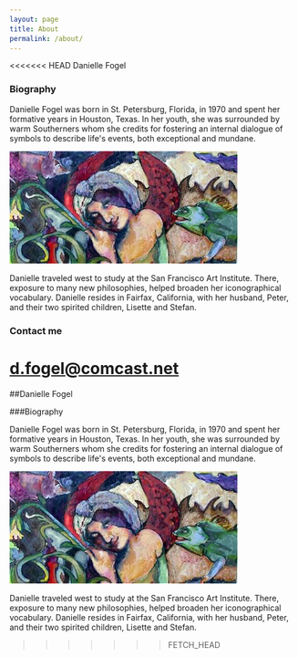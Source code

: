 ```yaml
---
layout: page
title: About
permalink: /about/
---
```


<<<<<<< HEAD
Danielle Fogel

### Biography

Danielle Fogel was born in St. Petersburg, Florida, in 1970 and spent her formative years in Houston, Texas. In her youth, she was surrounded by warm Southerners whom she credits for fostering an internal dialogue of symbols to describe life's events, both exceptional and mundane.

![biopic](images/winsomeangel.jpg)

Danielle traveled west to study at the San Francisco Art Institute. There, exposure to many new philosophies, helped broaden her iconographical vocabulary. Danielle resides in Fairfax, California, with her husband, Peter, and their two spirited children, Lisette and Stefan.

### Contact me

[d.fogel@comcast.net](mailto:d.fogel@comcast.net)
=======
##Danielle Fogel

###Biography

 

Danielle Fogel was born in St. Petersburg, Florida, in 1970 and spent her formative years in Houston, Texas. In her youth, she was surrounded by warm Southerners whom she credits for fostering an internal dialogue of symbols to describe life's events, both exceptional and mundane.

![](images/winsomeangel.jpg)

Danielle traveled west to study at the San Francisco Art Institute. There, exposure to many new philosophies, helped broaden her iconographical vocabulary. Danielle resides in Fairfax, California, with her husband, Peter, and their two spirited children, Lisette and Stefan.
>>>>>>> FETCH_HEAD
